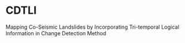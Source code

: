 # CDTLI
Mapping Co-Seismic Landslides by Incorporating  Tri-temporal Logical Information in Change  Detection Method 
